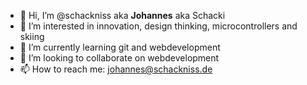 - 👋 Hi, I’m @schackniss aka __Johannes__ aka Schacki
- 👀 I’m interested in innovation, design thinking, microcontrollers and skiing
- 🌱 I’m currently learning git and webdevelopment
- 💞️ I’m looking to collaborate on webdevelopment
- 📫 How to reach me: [johannes@schackniss.de](mailto:johannes@schackniss.de)

<!---
schackniss/schackniss is a ✨ special ✨ repository because its `README.md` (this file) appears on your GitHub profile.
You can click the Preview link to take a look at your changes.
--->

